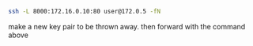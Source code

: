 ```bash
ssh -L 8000:172.16.0.10:80 user@172.0.5 -fN
```
make a new key pair to be thrown away.
then forward with the command above
